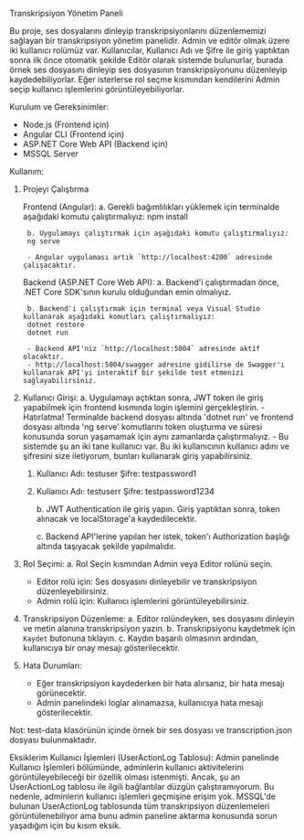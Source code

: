 Transkripsiyon Yönetim Paneli

Bu proje, ses dosyalarını dinleyip transkripsiyonlarını düzenlememizi sağlayan bir transkripsiyon yönetim panelidir. Admin ve editör olmak üzere iki kullanıcı rolümüz var. Kullanıcılar, Kullanıcı Adı ve Şifre ile giriş yaptıktan sonra ilk önce otomatik şekilde Editör olarak sistemde bulunurlar, burada örnek ses dosyasını dinleyip ses dosyasının transkripsiyonunu düzenleyip kaydedebiliyorlar. Eğer isterlerse rol seçme kısmından kendilerini Admin seçip kullanıcı işlemlerini görüntüleyebiliyorlar.

Kurulum ve Gereksinimler:
- Node.js (Frontend için)
- Angular CLI (Frontend için)
- ASP.NET Core Web API (Backend için)
- MSSQL Server

Kullanım:

1. Projeyi Çalıştırma

   Frontend (Angular):
	a. Gerekli bağımlılıkları yüklemek için terminalde aşağıdaki komutu çalıştırmalıyız:
        npm install
    
        b. Uygulamayı çalıştırmak için aşağıdaki komutu çalıştırmalıyız:  
        ng serve
    
        - Angular uygulaması artık `http://localhost:4200` adresinde çalışacaktır.

   Backend (ASP.NET Core Web API):
        a. Backend'i çalıştırmadan önce, .NET Core SDK'sının kurulu olduğundan emin olmalıyız.

        b. Backend'i çalıştırmak için terminal veya Visual Studio kullanarak aşağıdaki komutları çalıştırmalıyız:
        dotnet restore
        dotnet run
    
        - Backend API'niz `http://localhost:5004` adresinde aktif olacaktır.
        - http://localhost:5004/swagger adresine gidilirse de Swagger'ı kullanarak API'yi interaktif bir şekilde test etmenizi sağlayabilirsiniz.

2. Kullanıcı Girişi:
       a. Uygulamayı açtıktan sonra, JWT token ile giriş yapabilmek için frontend kısmında login işlemini gerçekleştirin.
       - Hatırlatma! Terminalde backend dosyası altında 'dotnet run' ve frontend dosyası altında 'ng serve' komutlarını token oluşturma ve süresi konusunda sorun yaşamamak için aynı zamanlarda çalıştırmalıyız.
       - Bu sistemde şu an iki tane kullanıcı var. Bu iki kullanıcının kullanıcı adını ve şifresini size iletiyorum, bunları kullanarak giriş yapabilirsiniz.
	1. Kullanıcı Adı: testuser Şifre: testpassword1
	2. Kullanıcı Adı: testuserr Şifre: testpassword1234

       b. JWT Authentication ile giriş yapın. Giriş yaptıktan sonra, token alınacak ve localStorage'a kaydedilecektir.

       c. Backend API'lerine yapılan her istek, token'ı Authorization başlığı altında taşıyacak şekilde yapılmalıdır.
   
3. Rol Seçimi:
      a. Rol Seçin kısmından Admin veya Editor rolünü seçin.
      - Editor rolü için: Ses dosyasını dinleyebilir ve transkripsiyon düzenleyebilirsiniz.
      - Admin rolü için: Kullanıcı işlemlerini görüntüleyebilirsiniz.

4. Transkripsiyon Düzenleme:
     a. Editor rolündeyken, ses dosyasını dinleyin ve metin alanına transkripsiyon yazın.
     b. Transkripsiyonu kaydetmek için `Kaydet` butonuna tıklayın.
     c. Kaydın başarılı olmasının ardından, kullanıcıya bir onay mesajı gösterilecektir.

5. Hata Durumları:
    - Eğer transkripsiyon kaydederken bir hata alırsanız, bir hata mesajı görünecektir.
    - Admin panelindeki loglar alınamazsa, kullanıcıya hata mesajı gösterilecektir.

Not: test-data klasörünün içinde örnek bir ses dosyası ve transcription.json dosyası bulunmaktadır.


Eksiklerim
Kullanıcı İşlemleri (UserActionLog Tablosu):
Admin panelinde Kullanıcı İşlemleri bölümünde, adminlerin kullanıcı aktivitelerini görüntüleyebileceği bir özellik olması istenmişti. Ancak, şu an UserActionLog tablosu ile ilgili bağlantılar düzgün çalıştıramıyorum. Bu nedenle, adminlerin kullanıcı işlemleri geçmişine erişim yok. MSSQL'de bulunan UserActionLog tablosunda tüm transkripsiyon düzenlemeleri görüntülenebiliyor ama bunu admin paneline aktarma konusunda sorun yaşadığım için bu kısım eksik.
